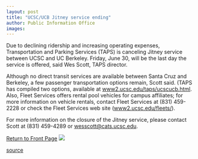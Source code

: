 ```yaml
---
layout: post
title: "UCSC/UCB Jitney service ending"
author: Public Information Office
images:
---
```


Due to declining ridership and increasing operating expenses, Transportation and Parking Services (TAPS) is canceling Jitney service between UCSC and UC Berkeley. Friday, June 30, will be the last day the service is offered, said Wes Scott, TAPS director.

Although no direct transit services are available between Santa Cruz and Berkeley, a few passenger transportation options remain, Scott said. (TAPS has compiled two options, available at [www2.ucsc.edu/taps/ucscucb.html][1]. Also, Fleet Services offers rental pool vehicles for campus affiliates; for more information on vehicle rentals, contact Fleet Services at (831) 459-2228 or check the Fleet Services web site ([www2.ucsc.edu/fleets/][2]).

For more information on the closure of the Jitney service, please contact Scott at (831) 459-4289 or [wesscott@cats.ucsc.edu][3].

  
[Return to Front Page][4] ![ ][5]

[1]: http://www2.ucsc.edu/taps/ucscucb.html
[2]: http://www2.ucsc.edu/fleets/
[3]: mailto:wesscott@cats.ucsc.edu
[4]: ../../index.html
[5]: ../../images/trans.gif

[source](http://www1.ucsc.edu/currents/99-00/06-19/jitney.html "Permalink to jitney")
